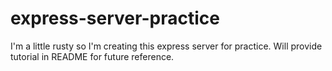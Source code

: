 # express-server-practice
I'm a little rusty so I'm creating this express server for practice.  Will provide tutorial in README for future reference.
